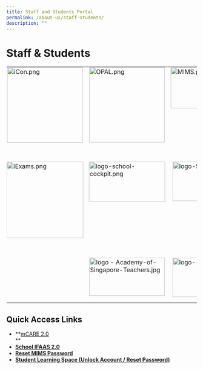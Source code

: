 ```yaml
---
title: Staff and Students Portal
permalink: /about-us/staff-students/
description: ""
---
```

Staff &amp; Students
================

  

<table style="margin: auto; outline: 0px; padding: 0px; border-collapse: collapse; clear: both; border: 1px solid transparent; table-layout: fixed;" class="ive_eobj_center ives_tab_kosong"><tbody style="margin: 0px; outline: 0px; padding: 0px;"><tr style="margin: 0px; outline: 0px; padding: 0px;"><td style="margin: 0px; outline: 0px; padding: 0px 15px 15px 0px; vertical-align: top; width: 60px;"><img style="margin: auto; outline: none; padding: 0px; border: none; clear: both; cursor: pointer; display: block; width: 200px;" class="ive_eobj_center ive_clickable" alt="iCon.png" src="https://jurongwestsec.moe.edu.sg/qql/slot/u198/Staff%20Quick%20Links/iCon.png"></td><td style="margin: 0px; outline: 0px; padding: 0px 15px 15px 0px; vertical-align: top; width: 60px;"><img style="margin: auto; outline: none; padding: 0px; border: none; clear: both; cursor: pointer; display: block; width: 199px;" class="ive_eobj_center ive_clickable" alt="OPAL.png" src="https://jurongwestsec.moe.edu.sg/qql/slot/u198/Staff%20Quick%20Links/OPAL.png"></td><td style="margin: 0px; outline: 0px; padding: 0px 15px 15px 0px; vertical-align: top; width: 60px;"><img style="margin: auto; outline: none; padding: 0px; border: none; clear: both; cursor: pointer; display: block; width: 209px; height: 109px;" class="ive_eobj_center ive_clickable" alt="MIMS.png" src="https://jurongwestsec.moe.edu.sg/qql/slot/u198/Staff%20Quick%20Links/MIMS.png"></td><td style="margin: 0px; outline: 0px; padding: 0px 15px 15px 0px; vertical-align: top; width: 60px;"><img style="margin: auto; outline: none; padding: 0px; border: none; clear: both; cursor: pointer; display: block; width: 203px; height: 105px;" class="ive_eobj_center ive_clickable" alt="MOE Intranet Website" src="https://jurongwestsec.moe.edu.sg/qql/slot/u198/Staff%20Quick%20Links/logo-intranet.png"></td></tr><tr style="margin: 0px; outline: 0px; padding: 0px;"><td style="margin: 0px; outline: 0px; padding: 0px 15px 15px 0px; vertical-align: top; width: 60px;"></td><td style="margin: 0px; outline: 0px; padding: 0px 15px 15px 0px; vertical-align: top; width: 60px;"><br style="margin: 0px; outline: 0px; padding: 0px;"></td><td style="margin: 0px; outline: 0px; padding: 0px 15px 15px 0px; vertical-align: top; width: 60px;"><br style="margin: 0px; outline: 0px; padding: 0px;"></td><td style="margin: 0px; outline: 0px; padding: 0px 15px 15px 0px; vertical-align: top; width: 60px;"><br style="margin: 0px; outline: 0px; padding: 0px;"></td></tr><tr style="margin: 0px; outline: 0px; padding: 0px;"><td style="margin: 0px; outline: 0px; padding: 0px 15px 15px 0px; vertical-align: top;"><img style="margin: auto; outline: none; padding: 0px; border: none; clear: both; cursor: pointer; display: block; width: 202px;" class="ive_eobj_center ive_clickable" alt="iExams.png" src="https://jurongwestsec.moe.edu.sg/qql/slot/u198/Staff%20Quick%20Links/iExams.png"></td><td style="margin: 0px; outline: 0px; padding: 0px 15px 15px 0px; vertical-align: top;"><img style="margin: auto; outline: none; padding: 0px; border: none; clear: both; cursor: pointer; display: block; width: 201px; height: 106px;" class="ive_eobj_center ive_clickable" alt="logo-school-cockpit.png" src="https://jurongwestsec.moe.edu.sg/qql/slot/u198/Staff%20Quick%20Links/logo-school-cockpit.png"></td><td style="margin: 0px; outline: 0px; padding: 0px 15px 15px 0px; vertical-align: top;"><img style="margin: auto; outline: none; padding: 0px; border: none; clear: both; cursor: pointer; display: block; width: 200px; height: 104px;" class="ive_eobj_center ive_clickable" alt="logo-STP.png" src="https://jurongwestsec.moe.edu.sg/qql/slot/u198/Staff%20Quick%20Links/logo-STP.png"></td><td style="margin: 0px; outline: 0px; padding: 0px 15px 15px 0px; vertical-align: top;"><img style="margin: auto; outline: none; padding: 0px; border: none; clear: both; cursor: pointer; display: block; width: 204px;" class="ive_eobj_center ive_clickable" alt="SLS.png" src="https://jurongwestsec.moe.edu.sg/qql/slot/u198/Staff%20Quick%20Links/SLS.png"></td></tr><tr style="margin: 0px; outline: 0px; padding: 0px;"><td style="margin: 0px; outline: 0px; padding: 0px 15px 15px 0px; vertical-align: top;">&nbsp;</td><td style="margin: 0px; outline: 0px; padding: 0px 15px 15px 0px; vertical-align: top;">&nbsp;</td><td style="margin: 0px; outline: 0px; padding: 0px 15px 15px 0px; vertical-align: top;">&nbsp;</td><td style="margin: 0px; outline: 0px; padding: 0px 15px 15px 0px; vertical-align: top;">&nbsp;</td></tr><tr style="margin: 0px; outline: 0px; padding: 0px;"><td style="margin: 0px; outline: 0px; padding: 0px 15px 15px 0px; vertical-align: top;"></td><td style="margin: 0px; outline: 0px; padding: 0px 15px 15px 0px; vertical-align: top;"><img style="margin: auto; outline: none; padding: 0px; border: none; clear: both; cursor: pointer; display: block; width: 199px; height: 101px;" class="ive_eobj_center ive_clickable" alt="logo - Academy-of-Singapore-Teachers.jpg" src="https://jurongwestsec.moe.edu.sg/qql/slot/u198/Staff%20Quick%20Links/logo%20-%20Academy-of-Singapore-Teachers.jpg"></td><td style="margin: 0px; outline: 0px; padding: 0px 15px 15px 0px; vertical-align: top;"><img style="margin: auto; outline: none; padding: 0px; border: none; clear: both; cursor: pointer; display: block; width: 200px; height: 104px;" class="ive_eobj_center ive_clickable" alt="logo---datacamp.jpg" src="https://jurongwestsec.moe.edu.sg/qql/slot/u198/Staff%20Quick%20Links/logo---datacamp.jpg"></td><td style="margin: 0px; outline: 0px; padding: 0px 15px 15px 0px; vertical-align: top;"></td></tr></tbody></table>

  

Quick Access Links
------------------

*   **[mCARE&nbsp;2.0](https://mcare.moe.gov.sg/)  
    **
*   [**School IFAAS&nbsp;2.0**](https://ifaas2.moe.gov.sg/)
*   [**Reset MIMS Password**](https://portal.mims.moe.gov.sg/sspr/public/forgottenpassword?logoutURL=https%3A%2F%2Fportal.mims.moe.gov.sg%2FAGLogout)
*   [**Student Learning Space (Unlock Account / Reset Password)**](https://form.gov.sg/5d6e1250d6754c0012d7ef15)